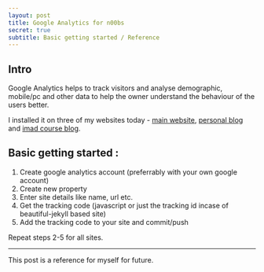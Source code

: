 ```yaml
---
layout: post
title: Google Analytics for n00bs
secret: true
subtitle: Basic getting started / Reference
---
```


## Intro
Google Analytics helps to track visitors and analyse demographic, mobile/pc and other data to help the owner understand the behaviour of the users better.

I installed it on three of my websites today - [main website](//vishalgauba.me), [personal blog](//flamefractal.github.io) and [imad course blog](//imad-blog.herokuapp.com).

## Basic getting started :
1. Create google analytics account (preferrably with your own google account)
2. Create new property
3. Enter site details like name, url etc.
4. Get the tracking code (javascript or just the tracking id incase of beautiful-jekyll based site)
5. Add the tracking code to your site and commit/push

Repeat steps 2-5 for all sites.

------

This post is a reference for myself for future.